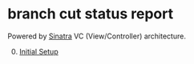 # branch cut status report

Powered by [Sinatra](https://github.com/sinatra/sinatra) VC (View/Controller) architecture.

0. [Initial Setup](http://github.com/radkin/branch_cut_status/blob/master/doc/ci_status.md)
